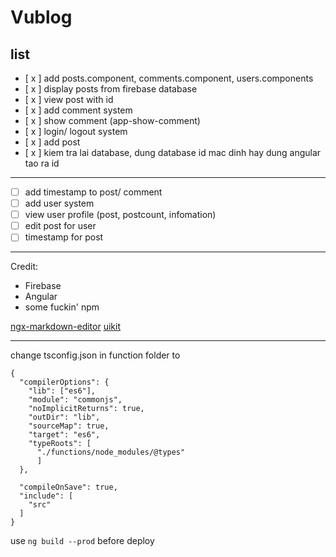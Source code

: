 # Vublog

## list

- [ x ] add posts.component, comments.component, users.components
- [ x ] display posts from firebase database
- [ x ] view post with id
- [ x ] add comment system
- [ x ] show comment (app-show-comment)
- [ x ] login/ logout system
- [ x ] add post
- [ x ] kiem tra lai database, dung database id mac dinh hay dung angular tao ra id



---
- [ ] add timestamp to post/ comment
- [ ] add user system
- [ ] view user profile (post, postcount, infomation)
- [ ] edit post for user
- [ ] timestamp for post

---
Credit:
- Firebase
- Angular
- some fuckin' npm

[ngx-markdown-editor](https://github.com/lon-yang/ngx-markdown-editor)
[uikit](https://github.com/uikit/uikit)
[]()

---

change tsconfig.json in function folder to
````
{
  "compilerOptions": {
    "lib": ["es6"],
    "module": "commonjs",
    "noImplicitReturns": true,
    "outDir": "lib",
    "sourceMap": true,
    "target": "es6",
    "typeRoots": [
      "./functions/node_modules/@types"
      ]
  },
  
  "compileOnSave": true,
  "include": [
    "src"
  ]
}
````

use ``` ng build --prod ``` before deploy